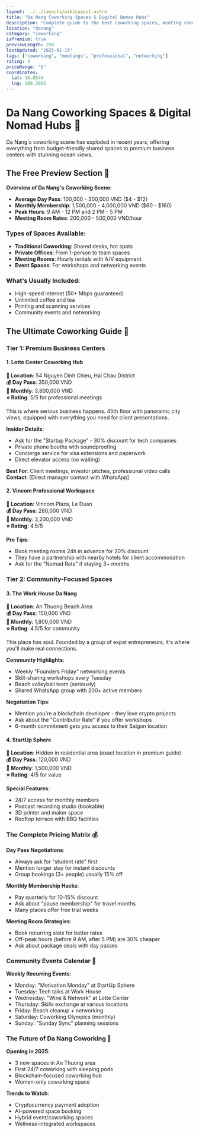 ```yaml
---
layout: ../../layouts/wikiLayout.astro
title: "Da Nang Coworking Spaces & Digital Nomad Hubs"
description: "Complete guide to the best coworking spaces, meeting rooms, and professional environments in Da Nang"
location: "danang"
category: "coworking"
isPremium: true
previewLength: 250
lastUpdated: "2025-01-15"
tags: ["coworking", "meetings", "professional", "networking"]
rating: 4
priceRange: "$"
coordinates:
  lat: 16.0544
  lng: 108.2022
---
```


# Da Nang Coworking Spaces & Digital Nomad Hubs 💼

Da Nang's coworking scene has exploded in recent years, offering everything from budget-friendly shared spaces to premium business centers with stunning ocean views.

## The Free Preview Section 👀

**Overview of Da Nang's Coworking Scene:**

- **Average Day Pass**: 100,000 - 300,000 VND ($4 - $12)
- **Monthly Membership**: 1,500,000 - 4,000,000 VND ($60 - $160)
- **Peak Hours**: 9 AM - 12 PM and 2 PM - 5 PM
- **Meeting Room Rates**: 200,000 - 500,000 VND/hour

### Types of Spaces Available:
- **Traditional Coworking**: Shared desks, hot spots
- **Private Offices**: From 1-person to team spaces
- **Meeting Rooms**: Hourly rentals with A/V equipment
- **Event Spaces**: For workshops and networking events

### What's Usually Included:
- High-speed internet (50+ Mbps guaranteed)
- Unlimited coffee and tea
- Printing and scanning services
- Community events and networking

<!-- PREMIUM_CONTENT_START -->

## The Ultimate Coworking Guide 🚀

### Tier 1: Premium Business Centers

#### 1. Lotte Center Coworking Hub
**📍 Location**: 54 Nguyen Dinh Chieu, Hai Chau District  
**💰 Day Pass**: 350,000 VND  
**📅 Monthly**: 3,800,000 VND  
**⭐ Rating**: 5/5 for professional meetings

This is where serious business happens. 45th floor with panoramic city views, equipped with everything you need for client presentations.

**Insider Details**:
- Ask for the "Startup Package" - 30% discount for tech companies
- Private phone booths with soundproofing
- Concierge service for visa extensions and paperwork
- Direct elevator access (no waiting)

**Best For**: Client meetings, investor pitches, professional video calls
**Contact**: [Direct manager contact with WhatsApp]

#### 2. Vincom Professional Workspace
**📍 Location**: Vincom Plaza, Le Duan  
**💰 Day Pass**: 280,000 VND  
**📅 Monthly**: 3,200,000 VND  
**⭐ Rating**: 4.5/5

**Pro Tips**:
- Book meeting rooms 24h in advance for 20% discount
- They have a partnership with nearby hotels for client accommodation
- Ask for the "Nomad Rate" if staying 3+ months

### Tier 2: Community-Focused Spaces

#### 3. The Work House Da Nang
**📍 Location**: An Thuong Beach Area  
**💰 Day Pass**: 150,000 VND  
**📅 Monthly**: 1,800,000 VND  
**⭐ Rating**: 4.5/5 for community

This place has soul. Founded by a group of expat entrepreneurs, it's where you'll make real connections.

**Community Highlights**:
- Weekly "Founders Friday" networking events
- Skill-sharing workshops every Tuesday
- Beach volleyball team (seriously)
- Shared WhatsApp group with 200+ active members

**Negotiation Tips**:
- Mention you're a blockchain developer - they love crypto projects
- Ask about the "Contributor Rate" if you offer workshops
- 6-month commitment gets you access to their Saigon location

#### 4. StartUp Sphere
**📍 Location**: Hidden in residential area (exact location in premium guide)  
**💰 Day Pass**: 120,000 VND  
**📅 Monthly**: 1,500,000 VND  
**⭐ Rating**: 4/5 for value

**Special Features**:
- 24/7 access for monthly members
- Podcast recording studio (bookable)
- 3D printer and maker space
- Rooftop terrace with BBQ facilities

### The Complete Pricing Matrix 💰

**Day Pass Negotiations**:
- Always ask for "student rate" first
- Mention longer stay for instant discounts
- Group bookings (3+ people) usually 15% off

**Monthly Membership Hacks**:
- Pay quarterly for 10-15% discount
- Ask about "pause membership" for travel months
- Many places offer free trial weeks

**Meeting Room Strategies**:
- Book recurring slots for better rates
- Off-peak hours (before 9 AM, after 5 PM) are 30% cheaper
- Ask about package deals with day passes

### Community Events Calendar 📅

**Weekly Recurring Events**:
- Monday: "Motivation Monday" at StartUp Sphere
- Tuesday: Tech talks at Work House
- Wednesday: "Wine & Network" at Lotte Center
- Thursday: Skills exchange at various locations
- Friday: Beach cleanup + networking
- Saturday: Coworking Olympics (monthly)
- Sunday: "Sunday Sync" planning sessions

### The Future of Da Nang Coworking 🔮

**Opening in 2025**:
- 3 new spaces in An Thuong area
- First 24/7 coworking with sleeping pods
- Blockchain-focused coworking hub
- Women-only coworking space

**Trends to Watch**:
- Cryptocurrency payment adoption
- AI-powered space booking
- Hybrid event/coworking spaces
- Wellness-integrated workspaces

<!-- PREMIUM_CONTENT_END -->
